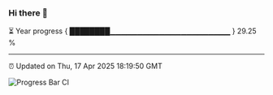 ### Hi there 👋

⏳ Year progress { ████████▁▁▁▁▁▁▁▁▁▁▁▁▁▁▁▁▁▁▁▁▁▁ } 29.25 %

---

⏰ Updated on Thu, 17 Apr 2025 18:19:50 GMT

![Progress Bar CI](https://github.com/liununu/liununu/workflows/Progress%20Bar%20CI/badge.svg)
